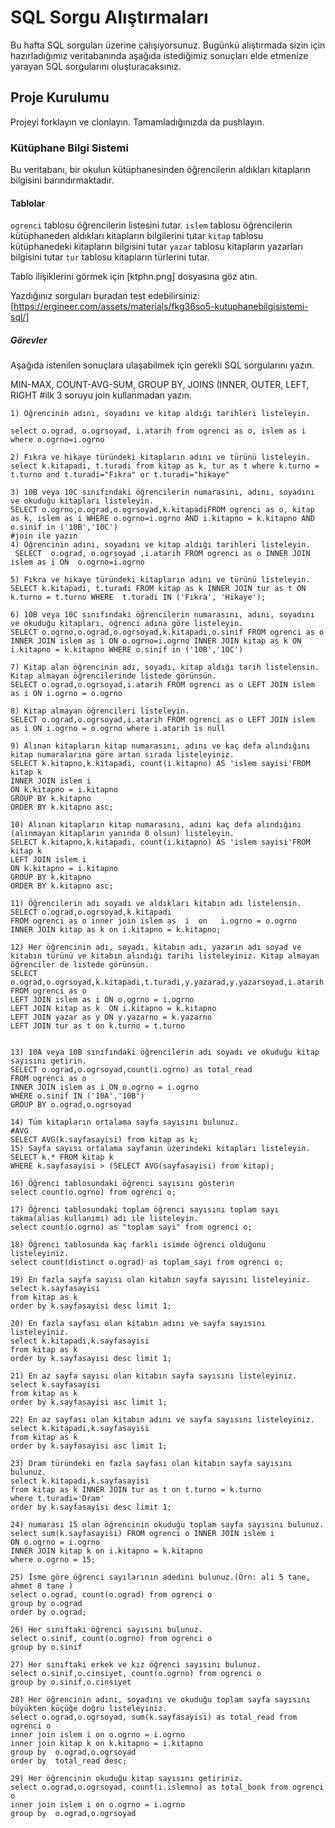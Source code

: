 # SQL Sorgu Alıştırmaları

Bu hafta SQL sorguları üzerine çalışıyorsunuz. Bugünkü alıştırmada sizin için hazırladığımız veritabanında aşağıda istediğimiz sonuçları elde etmenize yarayan SQL sorgularını oluşturacaksınız.

## Proje Kurulumu
Projeyi forklayın ve clonlayın. Tamamladığınızda da pushlayın.

### Kütüphane Bilgi Sistemi

Bu veritabanı, bir okulun kütüphanesinden öğrencilerin aldıkları kitapların bilgisini barındırmaktadır.

#### Tablolar 
`ogrenci` tablosu öğrencilerin listesini tutar.
`islem` tablosu öğrencilerin kütüphaneden aldıkları kitapların bilgilerini tutar
`kitap` tablosu kütüphanedeki kitapların bilgisini tutar
`yazar` tablosu kitapların yazarları bilgisini tutar
`tur` tablosu kitapların türlerini tutar.

Tablo ilişiklerini görmek için [ktphn.png] dosyasına göz atın.

Yazdığınız sorguları buradan test edebilirsiniz: [https://ergineer.com/assets/materials/fkg36so5-kutuphanebilgisistemi-sql/]


##### Görevler
Aşağıda istenilen sonuçlara ulaşabilmek için gerekli SQL sorgularını yazın. 


MIN-MAX, COUNT-AVG-SUM, GROUP BY, JOINS (INNER, OUTER, LEFT, RIGHT
	#ilk 3 soruyu join kullanmadan yazın.
 
	1) Öğrencinin adını, soyadını ve kitap aldığı tarihleri listeleyin.
	
	select o.ograd, o.ogrsoyad, i.atarih from ogrenci as o, islem as i where o.ogrno=i.ogrno 
	
	2) Fıkra ve hikaye türündeki kitapların adını ve türünü listeleyin.
	select k.kitapadi, t.turadi from kitap as k, tur as t where k.turno = t.turno and t.turadi="Fıkra" or t.turadi="hikaye"
	
	3) 10B veya 10C sınıfındaki öğrencilerin numarasını, adını, soyadını ve okuduğu kitapları listeleyin.
	SELECT o.ogrno,o.ograd,o.ogrsoyad,k.kitapadiFROM ogrenci as o, kitap as k, islem as i WHERE o.ogrno=i.ogrno AND i.kitapno = k.kitapno AND o.sinif in ('10B','10C')
	#join ile yazın
	4) Öğrencinin adını, soyadını ve kitap aldığı tarihleri listeleyin.
	 SELECT  o.ograd, o.ogrsoyad ,i.atarih FROM ogrenci as o INNER JOIN islem as i ON  o.ogrno=i.ogrno
	
	5) Fıkra ve hikaye türündeki kitapların adını ve türünü listeleyin.
	SELECT k.kitapadi, t.turadi FROM kitap as k INNER JOIN tur as t ON k.turno = t.turno WHERE  t.turadi IN ('Fıkra', 'Hikaye');
	
	6) 10B veya 10C sınıfındaki öğrencilerin numarasını, adını, soyadını ve okuduğu kitapları, öğrenci adına göre listeleyin.
	SELECT o.ogrno,o.ograd,o.ogrsoyad,k.kitapadi,o.sinif FROM ogrenci as o INNER JOIN islem as i ON o.ogrno=i.ogrno INNER JOIN kitap as k ON i.kitapno = k.kitapno WHERE o.sinif in ('10B','10C')
	
	7) Kitap alan öğrencinin adı, soyadı, kitap aldığı tarih listelensin. Kitap almayan öğrencilerinde listede görünsün.
	SELECT o.ograd,o.ogrsoyad,i.atarih FROM ogrenci as o LEFT JOIN islem as i ON i.ogrno = o.ogrno 
	
	8) Kitap almayan öğrencileri listeleyin.
	SELECT o.ograd,o.ogrsoyad,i.atarih FROM ogrenci as o LEFT JOIN islem as i ON i.ogrno = o.ogrno where i.atarih is null
	
	9) Alınan kitapların kitap numarasını, adını ve kaç defa alındığını kitap numaralarına göre artan sırada listeleyiniz.
	SELECT k.kitapno,k.kitapadi, count(i.kitapno) AS 'islem sayisi'FROM kitap k
	INNER JOIN islem i
	ON k.kitapno = i.kitapno
	GROUP BY k.kitapno
	ORDER BY k.kitapno asc;
	
	10) Alınan kitapların kitap numarasını, adını kaç defa alındığını (alınmayan kitapların yanında 0 olsun) listeleyin.
	SELECT k.kitapno,k.kitapadi, count(i.kitapno) AS 'islem sayisi'FROM kitap k
	LEFT JOIN islem i
	ON k.kitapno = i.kitapno
	GROUP BY k.kitapno
	ORDER BY k.kitapno asc;

	11) Öğrencilerin adı soyadı ve aldıkları kitabın adı listelensin.
	SELECT o.ograd,o.ogrsoyad,k.kitapadi
	FROM ogrenci as o inner join islem as  i  on   i.ogrno = o.ogrno
	INNER JOIN kitap as k on i.kitapno = k.kitapno;
	
	12) Her öğrencinin adı, soyadı, kitabın adı, yazarın adı soyad ve kitabın türünü ve kitabın alındığı tarihi listeleyiniz. Kitap almayan öğrenciler de listede görünsün.
	SELECT o.ograd,o.ogrsoyad,k.kitapadi,t.turadi,y.yazarad,y.yazarsoyad,i.atarih
	FROM ogrenci as o
	LEFT JOIN islem as i ON o.ogrno = i.ogrno
	LEFT JOIN kitap as k  ON i.kitapno = k.kitapno
	LEFT JOIN yazar as y ON y.yazarno = k.yazarno
	LEFT JOIN tur as t on k.turno = t.turno

	
	13) 10A veya 10B sınıfındaki öğrencilerin adı soyadı ve okuduğu kitap sayısını getirin.
	SELECT o.ograd,o.ogrsoyad,count(i.ogrno) as total_read
	FROM ogrenci as o
	INNER JOIN islem as i ON o.ogrno = i.ogrno
	WHERE o.sinif IN ('10A','10B')
	GROUP BY o.ograd,o.ogrsoyad
	
	14) Tüm kitapların ortalama sayfa sayısını bulunuz.
	#AVG
	SELECT AVG(k.sayfasayisi) from kitap as k;
	15) Sayfa sayısı ortalama sayfanın üzerindeki kitapları listeleyin.
	SELECT k.* FROM kitap k
	WHERE k.sayfasayisi > (SELECT AVG(sayfasayisi) from kitap);
	
	16) Öğrenci tablosundaki öğrenci sayısını gösterin
	select count(o.ogrno) from ogrenci o;
	
	17) Öğrenci tablosundaki toplam öğrenci sayısını toplam sayı takma(alias kullanımı) adı ile listeleyin.
	select count(o.ogrno) as "toplam sayi" from ogrenci o;
	
	18) Öğrenci tablosunda kaç farklı isimde öğrenci olduğunu listeleyiniz.
	select count(distinct o.ograd) as toplam_sayi from ogrenci o;
	
	19) En fazla sayfa sayısı olan kitabın sayfa sayısını listeleyiniz.
	select k.sayfasayisi
	from kitap as k
	order by k.sayfasayisi desc limit 1;
	
	20) En fazla sayfası olan kitabın adını ve sayfa sayısını listeleyiniz.
	select k.kitapadi,k.sayfasayisi
	from kitap as k
	order by k.sayfasayisi desc limit 1;
	
	21) En az sayfa sayısı olan kitabın sayfa sayısını listeleyiniz.
	select k.sayfasayisi
	from kitap as k
	order by k.sayfasayisi asc limit 1;
	
	22) En az sayfası olan kitabın adını ve sayfa sayısını listeleyiniz.
	select k.kitapadi,k.sayfasayisi
	from kitap as k
	order by k.sayfasayisi asc limit 1;
	
	23) Dram türündeki en fazla sayfası olan kitabın sayfa sayısını bulunuz.
	select k.kitapadi,k.sayfasayisi
	from kitap as k INNER JOIN tur as t on t.turno = k.turno
	where t.turadi='Dram'
	order by k.sayfasayisi desc limit 1;
	
	24) numarası 15 olan öğrencinin okuduğu toplam sayfa sayısını bulunuz.
	select sum(k.sayfasayisi) FROM ogrenci o INNER JOIN islem i
	ON o.ogrno = i.ogrno
	INNER JOIN kitap k on i.kitapno = k.kitapno
	where o.ogrno = 15;
	
	25) İsme göre öğrenci sayılarının adedini bulunuz.(Örn: ali 5 tane, ahmet 8 tane )
	select o.ograd, count(o.ograd) from ogrenci o
	group by o.ograd
	order by o.ograd;
	
	26) Her sınıftaki öğrenci sayısını bulunuz.
	select o.sinif, count(o.ogrno) from ogrenci o
	group by o.sinif
	
	27) Her sınıftaki erkek ve kız öğrenci sayısını bulunuz.
	select o.sinif,o.cinsiyet, count(o.ogrno) from ogrenci o
	group by o.sinif,o.cinsiyet
	
	28) Her öğrencinin adını, soyadını ve okuduğu toplam sayfa sayısını büyükten küçüğe doğru listeleyiniz.
	select o.ograd,o.ogrsoyad, sum(k.sayfasayisi) as total_read from ogrenci o
	inner join islem i on o.ogrno = i.ogrno
	inner join kitap k on k.kitapno = i.kitapno
	group by  o.ograd,o.ogrsoyad
	order by  total_read desc;
	
	29) Her öğrencinin okuduğu kitap sayısını getiriniz.
	select o.ograd,o.ogrsoyad, count(i.islemno) as total_book from ogrenci o
	inner join islem i on o.ogrno = i.ogrno
	group by  o.ograd,o.ogrsoyad
